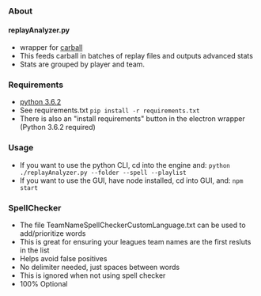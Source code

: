 
### About

#### replayAnalyzer.py 

+ wrapper for [carball](https://github.com/SaltieRL/carball) 
+ This feeds carball in batches of replay files and outputs advanced stats 
+ Stats are grouped by player and team. 

### Requirements

+ [python 3.6.2](https://www.python.org/downloads/release/python-362/)
+ See requirements.txt
`pip install -r requirements.txt`
+ There is also an "install requirements" button in the electron wrapper (Python 3.6.2 required)



### Usage
+ If you want to use the python CLI, cd into the engine and:
`python ./replayAnalyzer.py --folder --spell --playlist`
+ If you want to use the GUI, have node installed, cd into GUI, and:
`npm start`

### SpellChecker
+ The file TeamNameSpellCheckerCustomLanguage.txt can be used to add/prioritize words
+ This is great for ensuring your leagues team names are the first resluts in the list
+ Helps avoid false positives
+ No delimiter needed, just spaces between words
+ This is ignored when not using spell checker
+ 100% Optional
